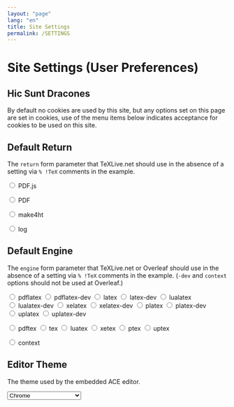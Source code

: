 ```yaml
---
layout: "page"
lang: "en"
title: Site Settings
permalink: /SETTINGS
---
```

# Site Settings (User Preferences)

## Hic Sunt Dracones

By default no cookies are used by this site, but any options set on
this page are set in cookies, use of the menu items below indicates
acceptance for cookies to be used on this site.


## Default Return
The `return` form parameter that TeXLive.net should use in the absence of a setting via `% !TeX` comments in the example.


<span style="white-space:nowrap"><input name="ret" id="pdfjs" type="radio" onclick="rlSetReturn('pdfjs')"> <label for="pdfjs">PDF.js</label></span>


<span style="white-space:nowrap"><input name="ret" id="pdf" type="radio" onclick="rlSetReturn('pdf')"> <label for="pdf">PDF</label></span>


<span style="white-space:nowrap"><input name="ret" id="make4ht" type="radio" onclick="rlSetReturn('make4ht')"> <label for="make4ht">make4ht</label></span>


<span style="white-space:nowrap"><input name="ret" id="log" type="radio" onclick="rlSetReturn('log')"> <label for="log">log</label></span>

<script>
  document.getElementById(rldefaultreturn).checked=true;
</script>



## Default Engine
The `engine` form parameter that TeXLive.net or Overleaf should use in the absence of a setting via `% !TeX` comments in the example. (`-dev` and `context` options should not be used at Overleaf.)


<span style="white-space:nowrap"><input name="engine" id="pdflatex" type="radio" onclick="rlSetEngine('pdflatex')"> <label for="pdflatex">pdflatex</label></span>
<span style="white-space:nowrap"><input name="engine" id="pdflatex-dev" type="radio" onclick="rlSetEngine('pdflatex-dev')"> <label for="pdf">pdflatex-dev</label></span>
<span style="white-space:nowrap"><input name="engine" id="latex" type="radio" onclick="rlSetEngine('latex')"> <label for="latex">latex</label></span>
<span style="white-space:nowrap"><input name="engine" id="latex-dev" type="radio" onclick="rlSetEngine('latex-dev')"> <label for="pdf">latex-dev</label></span>
<span style="white-space:nowrap"><input name="engine" id="lualatex" type="radio" onclick="rlSetEngine('lualatex')"> <label for="lualatex">lualatex</label></span>
<span style="white-space:nowrap"><input name="engine" id="lualatex-dev" type="radio" onclick="rlSetEngine('lualatex-dev')"> <label for="pdf">lualatex-dev</label></span>
<span style="white-space:nowrap"><input name="engine" id="xelatex" type="radio" onclick="rlSetEngine('xelatex')"> <label for="xelatex">xelatex</label></span>
<span style="white-space:nowrap"><input name="engine" id="xelatex-dev" type="radio" onclick="rlSetEngine('xelatex-dev')"> <label for="pdf">xelatex-dev</label></span>
<span style="white-space:nowrap"><input name="engine" id="platex" type="radio" onclick="rlSetEngine('platex')"> <label for="platex">platex</label></span>
<span style="white-space:nowrap"><input name="engine" id="platex-dev" type="radio" onclick="rlSetEngine('platex-dev')"> <label for="pdf">platex-dev</label></span>
<span style="white-space:nowrap"><input name="engine" id="uplatex" type="radio" onclick="rlSetEngine('uplatex')"> <label for="uplatex">uplatex</label></span>
<span style="white-space:nowrap"><input name="engine" id="uplatex-dev" type="radio" onclick="rlSetEngine('uplatex-dev')"> <label for="pdf">uplatex-dev</label></span>


<span style="white-space:nowrap"><input name="engine" id="pdftex" type="radio" onclick="rlSetEngine('pdftex')"> <label for="pdftex">pdftex</label></span>
<span style="white-space:nowrap"><input name="engine" id="tex" type="radio" onclick="rlSetEngine('tex')"> <label for="tex">tex</label></span>
<span style="white-space:nowrap"><input name="engine" id="luatex" type="radio" onclick="rlSetEngine('luatex')"> <label for="luatex">luatex</label></span>
<span style="white-space:nowrap"><input name="engine" id="xetex" type="radio" onclick="rlSetEngine('xetex')"> <label for="xetex">xetex</label></span>
<span style="white-space:nowrap"><input name="engine" id="ptex" type="radio" onclick="rlSetEngine('ptex')"> <label for="ptex">ptex</label></span>
<span style="white-space:nowrap"><input name="engine" id="uptex" type="radio" onclick="rlSetEngine('uptex')"> <label for="uptex">uptex</label></span>


<span style="white-space:nowrap"><input name="engine" id="context" type="radio" onclick="rlSetEngine('context')"> <label for="contex">context</label></span>



<script>
  document.getElementById(rldefaultengine).checked=true;
</script>


## Editor Theme
The theme used by the embedded ACE editor.

<select id="ace-theme">
<optgroup label="Bright">
<option value="ace/theme/chrome">Chrome</option>
<option value="ace/theme/clouds">Clouds</option>
<option value="ace/theme/crimson_editor">Crimson Editor</option>
<option value="ace/theme/dawn">Dawn</option>
<option value="ace/theme/dreamweaver">Dreamweaver</option>
<option value="ace/theme/eclipse">Eclipse</option>
<option value="ace/theme/github">GitHub</option>
<option value="ace/theme/iplastic">IPlastic</option>
<option value="ace/theme/solarized_light">Solarized Light</option>
<option value="ace/theme/textmate">TextMate</option>
<option value="ace/theme/tomorrow">Tomorrow</option>
<option value="ace/theme/xcode">Xcode</option>
<option value="ace/theme/kuroir">Kuroir</option>
<option value="ace/theme/katzenmilch">KatzenMilch</option>
<option value="ace/theme/sqlserver">SQL Server</option>
</optgroup>
<optgroup label="Dark">
<option value="ace/theme/ambiance">Ambiance</option>
<option value="ace/theme/chaos">Chaos</option>
<option value="ace/theme/clouds_midnight">Clouds Midnight</option>
<option value="ace/theme/dracula">Dracula</option>
<option value="ace/theme/cobalt">Cobalt</option>
<option value="ace/theme/gruvbox">Gruvbox</option>
<option value="ace/theme/gob">Green on Black</option>
<option value="ace/theme/idle_fingers">idle Fingers</option>
<option value="ace/theme/kr_theme">krTheme</option>
<option value="ace/theme/merbivore">Merbivore</option>
<option value="ace/theme/merbivore_soft">Merbivore Soft</option>
<option value="ace/theme/mono_industrial">Mono Industrial</option>
<option value="ace/theme/monokai">Monokai</option>
<option value="ace/theme/nord_dark">Nord Dark</option>
<option value="ace/theme/pastel_on_dark">Pastel on dark</option>
<option value="ace/theme/solarized_dark">Solarized Dark</option>
<option value="ace/theme/terminal">Terminal</option>
<option value="ace/theme/tomorrow_night">Tomorrow Night</option>
<option value="ace/theme/tomorrow_night_blue">Tomorrow Night Blue</option>
<option value="ace/theme/tomorrow_night_bright">Tomorrow Night Bright</option>
<option value="ace/theme/tomorrow_night_eighties">Tomorrow Night 80s</option>
<option value="ace/theme/twilight">Twilight</option>
<option value="ace/theme/vibrant_ink">Vibrant Ink</option>
</optgroup>
</select>

<script>
  var themesel=document.getElementById('ace-theme');
//  themesel.selectedIndex=parseInt(rlacethemenum);
//  themesel.addEventListener('change', function() {
//      createCookie('runlatex-acethemenum',themesel.selectedIndex,100);
//      createCookie('runlatex-acetheme',themesel.options[themesel.selectedIndex].value,100);
//  });
</script>
